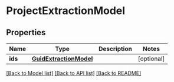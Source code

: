 # ProjectExtractionModel

## Properties
Name | Type | Description | Notes
------------ | ------------- | ------------- | -------------
**ids** | [**GuidExtractionModel**](GuidExtractionModel.md) |  | [optional] 

[[Back to Model list]](../README.md#documentation-for-models) [[Back to API list]](../README.md#documentation-for-api-endpoints) [[Back to README]](../README.md)


